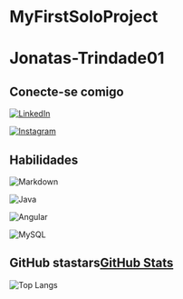 # MyFirstSoloProject

# Jonatas-Trindade01

## Conecte-se comigo

[![LinkedIn](https://img.shields.io/badge/LinkedIn-000?style=for-the-badge&logo=linkedin&logoColor=0E76A8)](https://www.linkedin.com/in/j%C3%B4natas-trindade-lira-50515519b/)

[![Instagram](https://img.shields.io/badge/Instagram-000?style=for-the-badge&logo=instagram)](https://www.instagram.com/jonatas_developer/)

## Habilidades

![Markdown](https://img.shields.io/badge/Markdown-000?style=for-the-badge&logo=markdown)

![Java](https://img.shields.io/badge/Java-000?style=for-the-badge&logo=java)

![Angular](https://img.shields.io/badge/Angular-000?style=for-the-badge&logo=angular&logoColor=C3002F)

![MySQL](https://img.shields.io/badge/MySQL-000?style=for-the-badge&logo=MYSQL&)

## GitHub stastars[GitHub Stats](https://github-readme-stats.vercel.app/api?username=Jonatas-Trindade01&theme=transparent&bg_color=000&border_color=30A3DC&show_icons=true&icon_color=30A3DC&title_color=E94D5F&text_color=FFF)

![Top Langs](https://github-readme-stats-git-masterrstaa-rickstaa.vercel.app/api/top-langs/?username=Jonatas-Trindade01&bg_color=000&border_color=30A3DC&title_color=E94D5F&text_color=FFF)
